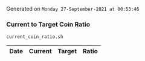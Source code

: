 Generated on `Monday 27-September-2021 at 00:53:46`

### Current to Target Coin Ratio
`current_coin_ratio.sh`

Date|Current|Target|Ratio
---|---|---|---
